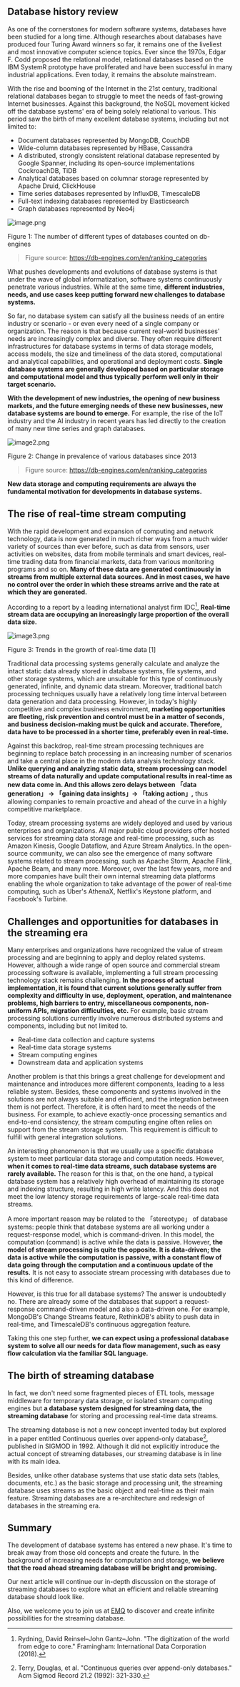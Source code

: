 
## Database history review

As one of the cornerstones for modern software systems, databases have been studied for a long time. Although researches about databases have produced four Turing Award winners so far, it remains one of the liveliest and most innovative computer science topics. Ever since the 1970s, Edgar F. Codd proposed the relational model, relational databases based on the IBM SystemR prototype have proliferated and have been successful in many industrial applications. Even today, it remains the absolute mainstream.

With the rise and booming of the Internet in the 21st century, traditional relational databases began to struggle to meet the needs of fast-growing Internet businesses. Against this background, the NoSQL movement kicked off the database systems' era of being solely relational to various. This period saw the birth of many excellent database systems, including but not limited to:

- Document databases represented by MongoDB, CouchDB
- Wide-column databases represented by HBase, Cassandra
- A distributed, strongly consistent relational database represented by Google Spanner, including its open-source implementations CockroachDB, TiDB
- Analytical databases based on columnar storage represented by Apache Druid, ClickHouse
- Time series databases represented by InfluxDB, TimescaleDB
- Full-text indexing databases represented by Elasticsearch
- Graph databases represented by Neo4j

![image.png](https://static.emqx.net/images/0b642fae86c9de4dcf90ee0195ab9316.png)

Figure 1: The number of different types of databases counted on db-engines

> Figure source: https://db-engines.com/en/ranking_categories

What pushes developments and evolutions of database systems is that under the wave of global informatization, software systems continuously penetrate various industries. While at the same time, **different industries, needs, and use cases keep putting forward new challenges to database systems.**

So far, no database system can satisfy all the business needs of an entire industry or scenario - or even every need of a single company or organization. The reason is that because current real-world businesses' needs are increasingly complex and diverse. They often require different infrastructures for database systems in terms of data storage models, access models, the size and timeliness of the data stored, computational and analytical capabilities, and operational and deployment costs. **Single database systems are generally developed based on particular storage and computational model and thus typically perform well only in their target scenario.**

**With the development of new industries, the opening of new business markets, and the future emerging needs of these new businesses, new database systems are bound to emerge.** For example, the rise of the IoT industry and the AI industry in recent years has led directly to the creation of many new time series and graph databases.

![image2.png](https://static.emqx.net/images/316ab8bd26598bf9f9a05fae921beaf6.png)

Figure 2: Change in prevalence of various databases since 2013

> Figure source: https://db-engines.com/en/ranking_categories

**New data storage and computing requirements are always the fundamental motivation for developments in database systems.**


## The rise of real-time stream computing

With the rapid development and expansion of computing and network technology, data is now generated in much richer ways from a much wider variety of sources than ever before, such as data from sensors, user activities on websites, data from mobile terminals and smart devices, real-time trading data from financial markets, data from various monitoring programs and so on. **Many of these data are generated continuously in streams from multiple external data sources. And in most cases, we have no control over the order in which these streams arrive and the rate at which they are generated.**

According to a report by a leading international analyst firm IDC[^1], **Real-time stream data are occupying an increasingly large proportion of the overall data size.** 

![image3.png](https://static.emqx.net/images/0b7d29218cd1679d1bda44e70bebd0df.png)

Figure 3: Trends in the growth of real-time data [1]

Traditional data processing systems generally calculate and analyze the intact static data already stored in database systems, file systems, and other storage systems, which are unsuitable for this type of continuously generated, infinite, and dynamic data stream. Moreover, traditional batch processing techniques usually have a relatively long time interval between data generation and data processing. However, in today's highly competitive and complex business environment, **marketing opportunities are fleeting, risk prevention and control must be in a matter of seconds, and business decision-making must be quick and accurate. Therefore, data have to be processed in a shorter time, preferably even in real-time.** 

Against this backdrop, real-time stream processing techniques are beginning to replace batch processing in an increasing number of scenarios and take a central place in the modern data analysis technology stack. **Unlike querying and analyzing static data, stream processing can model streams of data naturally and update computational results in real-time as new data come in. And this allows zero delays between 「data generation」 -> 「gaining data insights」-> 「taking action」,** thus allowing companies to remain proactive and ahead of the curve in a highly competitive marketplace.

Today, stream processing systems are widely deployed and used by various enterprises and organizations. All major public cloud providers offer hosted services for streaming data storage and real-time processing, such as Amazon Kinesis, Google Dataflow, and Azure Stream Analytics. In the open-source community, we can also see the emergence of many software systems related to stream processing, such as Apache Storm, Apache Flink, Apache Beam, and many more. Moreover, over the last few years, more and more companies have built their own internal streaming data platforms enabling the whole organization to take advantage of the power of real-time computing, such as Uber's AthenaX, Netflix's Keystone platform, and Facebook's Turbine. 


## Challenges and opportunities for databases in the streaming era

Many enterprises and organizations have recognized the value of stream processing and are beginning to apply and deploy related systems. However, although a wide range of open source and commercial stream processing software is available, implementing a full stream processing technology stack remains challenging. **In the process of actual implementation, it is found that current solutions generally suffer from complexity and difficulty in use, deployment, operation, and maintenance problems, high barriers to entry, miscellaneous components, non-uniform APIs, migration difficulties, etc.** For example, basic stream processing solutions currently involve numerous distributed systems and components, including but not limited to.

- Real-time data collection and capture systems  
- Real-time data storage systems
- Stream computing engines
- Downstream data and application systems

Another problem is that this brings a great challenge for development and maintenance and introduces more different components, leading to a less reliable system. Besides, these components and systems involved in the solutions are not always suitable and efficient, and the integration between them is not perfect. Therefore, it is often hard to meet the needs of the business. For example, to achieve exactly-once processing semantics and end-to-end consistency, the stream computing engine often relies on support from the stream storage system. This requirement is difficult to fulfill with general integration solutions.

An interesting phenomenon is that we usually use a specific database system to meet particular data storage and computation needs. However, **when it comes to real-time data streams, such database systems are rarely available.** The reason for this is that, on the one hand, a typical database system has a relatively high overhead of maintaining its storage and indexing structure, resulting in high write latency. And this does not meet the low latency storage requirements of large-scale real-time data streams.

A more important reason may be related to the 「stereotype」 of database systems: people think that database systems are all working under a request-response model, which is command-driven. In this model, the computation (command) is active while the data is passive. However, **the model of stream processing is quite the opposite. It is data-driven; the data is active while the computation is passive, with a constant flow of data going through the computation and a continuous update of the results.** It is not easy to associate stream processing with databases due to this kind of difference.

However, is this true for all database systems? The answer is undoubtedly no. There are already some of the databases that support a request-response command-driven model and also a data-driven one. For example, MongoDB's Change Streams feature, RethinkDB's ability to push data in real-time, and TimescaleDB's continuous aggregation feature.

Taking this one step further, **we can expect using a professional database system to solve all our needs for data flow management, such as easy flow calculation via the familiar SQL language.**


## The birth of streaming database

In fact, we don't need some fragmented pieces of ETL tools, message middleware for temporary data storage, or isolated stream computing engines but **a database system designed for streaming data, the streaming database** for storing and processing real-time data streams.

The streaming database is not a new concept invented today but explored in a paper entitled Continuous queries over append-only database[^2], published in SIGMOD in 1992. Although it did not explicitly introduce the actual concept of streaming databases, our streaming database is in line with its main idea.  

Besides, unlike other database systems that use static data sets (tables, documents, etc.) as the basic storage and processing unit, the streaming database uses streams as the basic object and real-time as their main feature. Streaming databases are a re-architecture and redesign of databases in the streaming era.


## Summary

The development of database systems has entered a new phase. It's time to break away from those old concepts and create the future. In the background of increasing needs for computation and storage, **we believe that the road ahead streaming database will be bright and promising.**

Our next article will continue our in-depth discussion on the storage of streaming databases to explore what an efficient and reliable streaming database should look like.

Also, we welcome you to join us at [EMQ](https://www.emqx.com/en) to discover and create infinite possibilities for the streaming database.


[^1]: Rydning, David Reinsel–John Gantz–John. "The digitization of the world from edge to core." Framingham: International Data Corporation (2018).
[^2]: Terry, Douglas, et al. "Continuous queries over append-only databases." Acm Sigmod Record 21.2 (1992): 321-330.